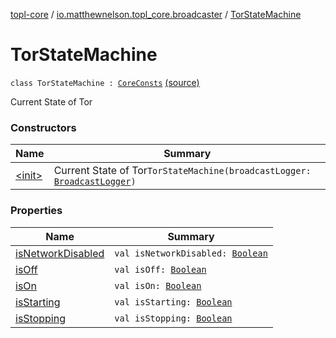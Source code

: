 [topl-core](../../index.md) / [io.matthewnelson.topl_core.broadcaster](../index.md) / [TorStateMachine](./index.md)

# TorStateMachine

`class TorStateMachine : `[`CoreConsts`](../../io.matthewnelson.topl_core.util/-core-consts/index.md) [(source)](https://github.com/05nelsonm/TorOnionProxyLibrary-Android/blob/master/topl-core/src/main/java/io/matthewnelson/topl_core/broadcaster/TorStateMachine.kt#L102)

Current State of Tor

### Constructors

| Name | Summary |
|---|---|
| [&lt;init&gt;](-init-.md) | Current State of Tor`TorStateMachine(broadcastLogger: `[`BroadcastLogger`](../-broadcast-logger/index.md)`)` |

### Properties

| Name | Summary |
|---|---|
| [isNetworkDisabled](is-network-disabled.md) | `val isNetworkDisabled: `[`Boolean`](https://kotlinlang.org/api/latest/jvm/stdlib/kotlin/-boolean/index.html) |
| [isOff](is-off.md) | `val isOff: `[`Boolean`](https://kotlinlang.org/api/latest/jvm/stdlib/kotlin/-boolean/index.html) |
| [isOn](is-on.md) | `val isOn: `[`Boolean`](https://kotlinlang.org/api/latest/jvm/stdlib/kotlin/-boolean/index.html) |
| [isStarting](is-starting.md) | `val isStarting: `[`Boolean`](https://kotlinlang.org/api/latest/jvm/stdlib/kotlin/-boolean/index.html) |
| [isStopping](is-stopping.md) | `val isStopping: `[`Boolean`](https://kotlinlang.org/api/latest/jvm/stdlib/kotlin/-boolean/index.html) |
